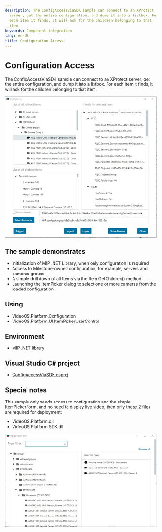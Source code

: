 ```yaml
---
description: The ConfigAccessViaSDK sample can connect to an XProtect
  server, get the entire configuration, and dump it into a listbox. For
  each item it finds, it will ask for the children belonging to that
  item.
keywords: Component integration
lang: en-US
title: Configuration Access
---
```


# Configuration Access

The ConfigAccessViaSDK sample can connect to an XProtect server, get the
entire configuration, and dump it into a listbox. For each item it
finds, it will ask for the children belonging to that item.

![Configuration Access](config_access.jpg)

## The sample demonstrates

- Initialization of MIP .NET Library, when only configuration is required
- Access to Milestone-owned configuration, for example, servers and
  cameras groups
- A simple drill down of all Items via the Item.GetChildren() method.
- Launching the ItemPicker dialog to select one or more cameras from the
  loaded configuration.

## Using

- VideoOS.Platform.Configuration
- VideoOS.Platform.UI.ItemPickerUserControl

## Environment

- MIP .NET library

## Visual Studio C\# project

- [ConfigAccessViaSDK.csproj](javascript:clone('https://github.com/milestonesys/mipsdk-samples-component','src/ComponentSamples.sln');)

## Special notes

This sample only needs access to configuration and the simple
ItemPickerForm, and no need to display live video, then only these 2
files are required for deployment:

- VideoOS.Platform.dll
- VideoOS.Platform.SDK.dll

![ItemPickerUserControl](itempickerusercontrol.jpg)
